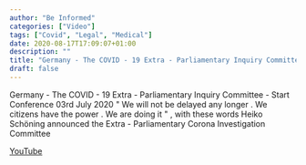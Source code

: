 ```yaml
---
author: "Be Informed"
categories: ["Video"]
tags: ["Covid", "Legal", "Medical"]
date: 2020-08-17T17:09:07+01:00
description: ""
title: "Germany - The COVID - 19 Extra - Parliamentary Inquiry Committee"
draft: false
---
```


Germany - The COVID - 19 Extra - Parliamentary Inquiry Committee - Start Conference 03rd July 2020 " We will not be delayed any longer . We citizens have the power . We are doing it " , with these words Heiko Schöning announced the Extra - Parliamentary Corona Investigation Committee

[YouTube](https://www.youtube.com/watch?v=X21UboS93qc)

